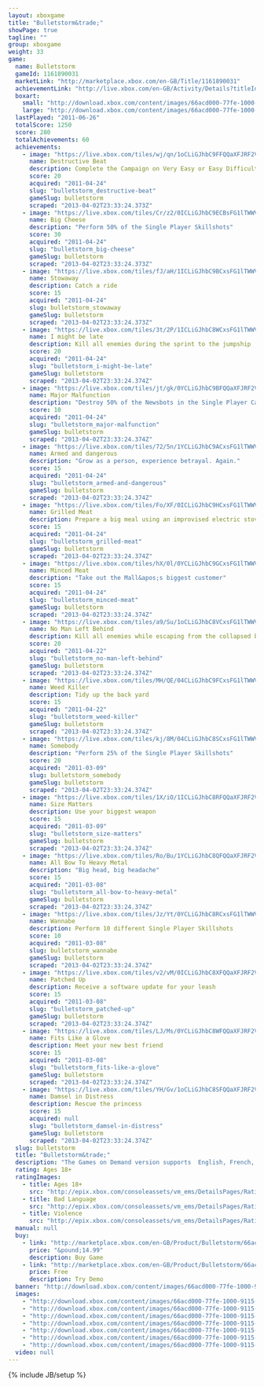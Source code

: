 ```yaml
---
layout: xboxgame
title: "Bulletstorm&trade;"
showPage: true
tagline: ""
group: xboxgame
weight: 33
game: 
  name: Bulletstorm
  gameId: 1161890031
  marketLink: "http://marketplace.xbox.com/en-GB/Title/1161890031"
  achievementLink: "http://live.xbox.com/en-GB/Activity/Details?titleId=1161890031"
  boxart: 
    small: "http://download.xbox.com/content/images/66acd000-77fe-1000-9115-d802454108ef/1033/boxartsm.jpg"
    large: "http://download.xbox.com/content/images/66acd000-77fe-1000-9115-d802454108ef/1033/boxartlg.jpg"
  lastPlayed: "2011-06-26"
  totalScore: 1250
  score: 280
  totalAchievements: 60
  achievements: 
    - image: "https://live.xbox.com/tiles/wj/qn/1oCLiGJhbC9FFQQaXFJRF2VmL2FjaC8wLzEAAAAA5+fn+Yg62Q==.jpg"
      name: Destructive Beat
      description: Complete the Campaign on Very Easy or Easy Difficulty
      score: 20
      acquired: "2011-04-24"
      slug: "bulletstorm_destructive-beat"
      gameSlug: bulletstorm
      scraped: "2013-04-02T23:33:24.373Z"
    - image: "https://live.xbox.com/tiles/Cr/z2/0ICLiGJhbC9ECBsFG1lTWWVmL2FjaC8wLzIwAAAAAOfn5--ZvBY=.jpg"
      name: Big Cheese
      description: "Perform 50% of the Single Player Skillshots"
      score: 30
      acquired: "2011-04-24"
      slug: "bulletstorm_big-cheese"
      gameSlug: bulletstorm
      scraped: "2013-04-02T23:33:24.373Z"
    - image: "https://live.xbox.com/tiles/fJ/aH/1ICLiGJhbC9BCxsFG1lTWWVmL2FjaC8wLzE1AAAAAOfn5-uolmA=.jpg"
      name: Stowaway
      description: Catch a ride
      score: 15
      acquired: "2011-04-24"
      slug: bulletstorm_stowaway
      gameSlug: bulletstorm
      scraped: "2013-04-02T23:33:24.373Z"
    - image: "https://live.xbox.com/tiles/3t/2P/1ICLiGJhbC8WCxsFG1lTWWVmL2FjaC8wLzFiAAAAAOfn5-ug3cI=.jpg"
      name: I might be late
      description: Kill all enemies during the sprint to the jumpship
      score: 20
      acquired: "2011-04-24"
      slug: "bulletstorm_i-might-be-late"
      gameSlug: bulletstorm
      scraped: "2013-04-02T23:33:24.374Z"
    - image: "https://live.xbox.com/tiles/jt/gk/0YCLiGJhbC9BFQQaXFJRF2VmL2FjaC8wLzUAAAAA5+fn-gvYlQ==.jpg"
      name: Major Malfunction
      description: "Destroy 50% of the Newsbots in the Single Player Campaign"
      score: 10
      acquired: "2011-04-24"
      slug: "bulletstorm_major-malfunction"
      gameSlug: bulletstorm
      scraped: "2013-04-02T23:33:24.374Z"
    - image: "https://live.xbox.com/tiles/72/5n/1YCLiGJhbC9ACxsFG1lTWWVmL2FjaC8wLzE0AAAAAOfn5-pIbvM=.jpg"
      name: Armed and dangerous
      description: "Grow as a person, experience betrayal. Again."
      score: 15
      acquired: "2011-04-24"
      slug: "bulletstorm_armed-and-dangerous"
      gameSlug: bulletstorm
      scraped: "2013-04-02T23:33:24.374Z"
    - image: "https://live.xbox.com/tiles/Fo/XF/0ICLiGJhbC9HCxsFG1lTWWVmL2FjaC8wLzEzAAAAAOfn5--qhQo=.jpg"
      name: Grilled Meat
      description: Prepare a big meal using an improvised electric stove
      score: 15
      acquired: "2011-04-24"
      slug: "bulletstorm_grilled-meat"
      gameSlug: bulletstorm
      scraped: "2013-04-02T23:33:24.374Z"
    - image: "https://live.xbox.com/tiles/hX/0l/0YCLiGJhbC9GCxsFG1lTWWVmL2FjaC8wLzEyAAAAAOfn5-4KfZk=.jpg"
      name: Minced Meat
      description: "Take out the Mall&apos;s biggest customer"
      score: 15
      acquired: "2011-04-24"
      slug: "bulletstorm_minced-meat"
      gameSlug: bulletstorm
      scraped: "2013-04-02T23:33:24.374Z"
    - image: "https://live.xbox.com/tiles/a9/Su/1oCLiGJhbC8VCxsFG1lTWWVmL2FjaC8wLzFhAAAAAOfn5-mB1Hc=.jpg"
      name: No Man Left Behind
      description: Kill all enemies while escaping from the collapsed building
      score: 20
      acquired: "2011-04-22"
      slug: "bulletstorm_no-man-left-behind"
      gameSlug: bulletstorm
      scraped: "2013-04-02T23:33:24.374Z"
    - image: "https://live.xbox.com/tiles/MH/QE/04CLiGJhbC9FCxsFG1lTWWVmL2FjaC8wLzExAAAAAOfn5-wrdCw=.jpg"
      name: Weed Killer
      description: Tidy up the back yard
      score: 15
      acquired: "2011-04-22"
      slug: "bulletstorm_weed-killer"
      gameSlug: bulletstorm
      scraped: "2013-04-02T23:33:24.374Z"
    - image: "https://live.xbox.com/tiles/kj/8M/04CLiGJhbC8SCxsFG1lTWWVmL2FjaC8wLzFmAAAAAOfn5-wjP44=.jpg"
      name: Somebody
      description: "Perform 25% of the Single Player Skillshots"
      score: 20
      acquired: "2011-03-09"
      slug: bulletstorm_somebody
      gameSlug: bulletstorm
      scraped: "2013-04-02T23:33:24.374Z"
    - image: "https://live.xbox.com/tiles/1X/iO/1ICLiGJhbC8RFQQaXFJRF2VmL2FjaC8wL2UAAAAA5+fn+6F4zg==.jpg"
      name: Size Matters
      description: Use your biggest weapon
      score: 15
      acquired: "2011-03-09"
      slug: "bulletstorm_size-matters"
      gameSlug: bulletstorm
      scraped: "2013-04-02T23:33:24.374Z"
    - image: "https://live.xbox.com/tiles/Ro/Bu/1YCLiGJhbC8QFQQaXFJRF2VmL2FjaC8wL2QAAAAA5+fn+kGAXQ==.jpg"
      name: All Bow To Heavy Metal
      description: "Big head, big headache"
      score: 15
      acquired: "2011-03-08"
      slug: "bulletstorm_all-bow-to-heavy-metal"
      gameSlug: bulletstorm
      scraped: "2013-04-02T23:33:24.374Z"
    - image: "https://live.xbox.com/tiles/Jz/Yt/0YCLiGJhbC8RCxsFG1lTWWVmL2FjaC8wLzFlAAAAAOfn5-4CNjs=.jpg"
      name: Wannabe
      description: Perform 10 different Single Player Skillshots
      score: 10
      acquired: "2011-03-08"
      slug: bulletstorm_wannabe
      gameSlug: bulletstorm
      scraped: "2013-04-02T23:33:24.374Z"
    - image: "https://live.xbox.com/tiles/v2/vM/0ICLiGJhbC8XFQQaXFJRF2VmL2FjaC8wL2MAAAAA5+fn-+NrpA==.jpg"
      name: Patched Up
      description: Receive a software update for your leash
      score: 15
      acquired: "2011-03-08"
      slug: "bulletstorm_patched-up"
      gameSlug: bulletstorm
      scraped: "2013-04-02T23:33:24.374Z"
    - image: "https://live.xbox.com/tiles/LJ/Ms/0YCLiGJhbC8WFQQaXFJRF2VmL2FjaC8wL2IAAAAA5+fn-gOTNw==.jpg"
      name: Fits Like a Glove
      description: Meet your new best friend
      score: 15
      acquired: "2011-03-08"
      slug: "bulletstorm_fits-like-a-glove"
      gameSlug: bulletstorm
      scraped: "2013-04-02T23:33:24.374Z"
    - image: "https://live.xbox.com/tiles/YH/Gv/1oCLiGJhbC8SFQQaXFJRF2VmL2FjaC8wL2YAAAAA5+fn+YBxew==.jpg"
      name: Damsel in Distress
      description: Rescue the princess
      score: 15
      acquired: null
      slug: "bulletstorm_damsel-in-distress"
      gameSlug: bulletstorm
      scraped: "2013-04-02T23:33:24.374Z"
  slug: bulletstorm
  title: "Bulletstorm&trade;"
  description: "The Games on Demand version supports  English, French, Italian, German, Spanish, Russian, Japanese.  Set in a futuristic utopia, an elite peacekeeping force thwarts the rumblings of civil war. But deception within the ranks has caused two members of the most feared unit, Dead Echo, to strike out on their own.   When their latest space piracy venture heads south, Grayson Hunt and Ishi Sato narrowly survive a crash landing on the abandoned paradise planet of Stygia, now stranded they find themselves surrounded by hordes of mutants and flesh eating gangs. Gray and Ishi survive on two objectives; get off the planet alive and exact revenge on the man who sent them there.  Taking the role of Grayson Hunt, players wield an arsenal of over-the-top combat moves and some of the most uniquely innovative weapons ever seen in a first person shooter that all feed into Bulletstorm&rsquo;s&trade; distinct &lsquo;skillshot&rsquo; system; a combination that produces unprecedented levels of frantic gameplay. Unleash the Bulletstorm&trade;!"
  rating: Ages 18+
  ratingImages: 
    - title: Ages 18+
      src: "http://epix.xbox.com/consoleassets/vm_ems/DetailsPages/RatingSystemID/14/default/Values/14005.png"
    - title: Bad Language
      src: "http://epix.xbox.com/consoleassets/vm_ems/DetailsPages/RatingSystemID/14/default/Descriptors/14000.png"
    - title: Violence
      src: "http://epix.xbox.com/consoleassets/vm_ems/DetailsPages/RatingSystemID/14/default/Descriptors/14005.png"
  manual: null
  buy: 
    - link: "http://marketplace.xbox.com/en-GB/Product/Bulletstorm/66acd000-77fe-1000-9115-d802454108ef?nosplash=1&amp;purchase=1&amp;DownloadType=Game"
      price: "&pound;14.99"
      description: Buy Game
    - link: "http://marketplace.xbox.com/en-GB/Product/Bulletstorm/66acd000-77fe-1000-9115-d802454108ef?nosplash=1&amp;purchase=1&amp;DownloadType=GameDemo"
      price: Free
      description: Try Demo
  banner: "http://download.xbox.com/content/images/66acd000-77fe-1000-9115-d802454108ef/1033/banner.png"
  images: 
    - "http://download.xbox.com/content/images/66acd000-77fe-1000-9115-d802454108ef/1033/screenlg1.jpg"
    - "http://download.xbox.com/content/images/66acd000-77fe-1000-9115-d802454108ef/1033/screenlg2.jpg"
    - "http://download.xbox.com/content/images/66acd000-77fe-1000-9115-d802454108ef/1033/screenlg3.jpg"
    - "http://download.xbox.com/content/images/66acd000-77fe-1000-9115-d802454108ef/1033/screenlg4.jpg"
    - "http://download.xbox.com/content/images/66acd000-77fe-1000-9115-d802454108ef/1033/screenlg5.jpg"
    - "http://download.xbox.com/content/images/66acd000-77fe-1000-9115-d802454108ef/1033/screenlg6.jpg"
    - "http://download.xbox.com/content/images/66acd000-77fe-1000-9115-d802454108ef/1033/screenlg7.jpg"
  video: null
---
```

{% include JB/setup %}